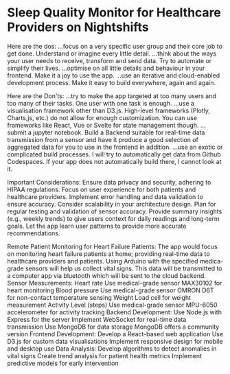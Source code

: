# Sleep Quality Monitor for Healthcare Providers on Nightshifts 

Here are the dos:
…focus on a very specific user group and their core job to get done. Understand or imagine every little detail.
…think about the ways your user needs to receive, transform and send data. Try to automate or simplify their lives.
…optimise on all little details and behaviour in your frontend. Make it a joy to use the app.
…use an iterative and cloud-enabled development process. Make it easy to build everywhere, again and again.

Here are the Don'ts:
…try to make the app targeted at too many users and too many of their tasks. One user with one task is enough.
…use a visualisation framework other than D3.js. High-level frameworks (Plotly, Charts,js, etc.) do not allow for enough customization. You can use frameworks like React, Vue or Svelte for state management though.
…submit a jupyter notebook. Build a Backend suitable for real-time data transmission from a sensor and have it produce a good selection of aggregated data for you to use in the frontend in addition.
…use an exotic or complicated build processes. I will try to automatically get data from Github Codespaces. If your app does not automatically build there, I cannot look at it.

Important Considerations: 
Ensure data privacy and security, adhering to HIPAA regulations.
Focus on user experience for both patients and healthcare providers.
Implement error handling and data validation to ensure accuracy.
Consider scalability in your architecture design.
Plan for regular testing and validation of sensor accuracy.
Provide summary insights (e.g., weekly trends) to give users context for daily readings and long-term goals.
Let the app learn user patterns to provide more accurate recommendations.

Remote Patient Monitoring for Heart Failure Patients: 
The app would focus on monitoring heart failure patients at home; providing real-time data to healthcare providers and patients. Using Arduino with the specified medica-grade sensors will help us collect vital signs. This data will be transmitted to a computer app via bluetooth which will be sent to the cloud backend. 
Sensor Measurements: 
Heart rate 
Use medical-grade sensor MAX30102 for heart monitoring 
Blood pressure 
Use medical-grade sensor OMRON D6T for non-contact temperature sensing 
Weight 
Load cell for weight measurement
Activity Level (steps)
Use medical-grade sensor MPU-6050 accelerometer for activity tracking 
Backend Development: 
Use Node.js with Express for the server
Implement WebSocket for real-time data transmission
Use MongoDB for data storage
MongoDB offers a community version 
Frontend Development: 
Develop a React-based web application
Use D3.js for custom data visualisations
Implement responsive design for mobile and desktop use
Data Analysis: 
Develop algorithms to detect anomalies in vital signs
Create trend analysis for patient health metrics
Implement predictive models for early intervention

